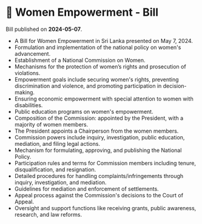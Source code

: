 # 📄  Women Empowerment - Bill

Bill published on **2024-05-07**.

- A Bill for Women Empowerment in Sri Lanka presented on May 7, 2024.
- Formulation and implementation of the national policy on women's advancement.
- Establishment of a National Commission on Women.
- Mechanisms for the protection of women’s rights and prosecution of violations.
- Empowerment goals include securing women's rights, preventing discrimination and violence, and promoting participation in decision-making.
- Ensuring economic empowerment with special attention to women with disabilities.
- Public education programs on women's empowerment.
- Composition of the Commission: appointed by the President, with a majority of women members.
- The President appoints a Chairperson from the women members.
- Commission powers include inquiry, investigation, public education, mediation, and filing legal actions.
- Mechanism for formulating, approving, and publishing the National Policy.
- Participation rules and terms for Commission members including tenure, disqualification, and resignation.
- Detailed procedures for handling complaints/infringements through inquiry, investigation, and mediation.
- Guidelines for mediation and enforcement of settlements.
- Appeal process against the Commission's decisions to the Court of Appeal.
- Oversight and support functions like receiving grants, public awareness, research, and law reforms.
